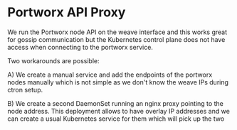 # Portworx API Proxy

We run the Portworx node API on the weave interface and this works great for gossip communication but the Kubernetes control plane does not have access when connecting to the portworx service.

Two workarounds are possible:

A) We create a manual service and add the endpoints of the portworx nodes manually which is not simple as we don't know the weave IPs during ctron setup.

B) We create a second DaemonSet running an nginx proxy pointing to the node address. This deployment allows to have overlay IP addresses and we can create a usual Kubernetes service for them which will pick up the two 

